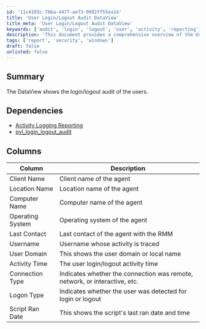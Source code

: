 ```yaml
---
id: '11c4193c-786a-4477-ae73-9992ff55ea16'
title: 'User Login/Logout Audit DataView'
title_meta: 'User Login/Logout Audit DataView'
keywords: ['audit', 'login', 'logout', 'user', 'activity', 'reporting']
description: 'This document provides a comprehensive overview of the User Login/Logout Audit DataView, detailing user activity related to login and logout events. It includes dependencies, a description of the columns present in the DataView, and insights into user interactions with the system.'
tags: ['report', 'security', 'windows']
draft: false
unlisted: false
---
```


## Summary

The DataView shows the login/logout audit of the users.

## Dependencies

- [Activity Logging Reporting](<../scripts/Activity Logging Reporting DV, Global.md>)
- [pvl_login_logout_audit](<../tables/pvl_login_logout_audit.md>)

## Columns

| Column            | Description                                           |
|-------------------|-------------------------------------------------------|
| Client Name       | Client name of the agent                              |
| Location Name     | Location name of the agent                            |
| Computer Name     | Computer name of the agent                            |
| Operating System   | Operating system of the agent                         |
| Last Contact      | Last contact of the agent with the RMM               |
| Username          | Username whose activity is traced                     |
| User Domain       | This shows the user domain or local name             |
| Activity Time     | The user login/logout activity time                   |
| Connection Type   | Indicates whether the connection was remote, network, or interactive, etc. |
| Logon Type        | Indicates whether the user was detected for login or logout |
| Script Ran Date   | This shows the script's last ran date and time       |

